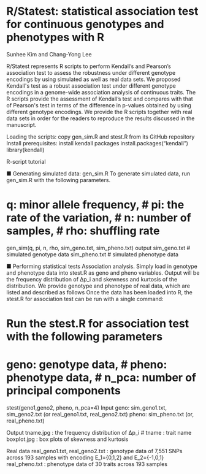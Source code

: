 #  R/Statest: statistical association test for continuous genotypes and phenotypes with R
 
Sunhee Kim and Chang-Yong Lee

R/Statest represents R scripts to perform Kendall’s and Pearson’s association test to assess the robustness under different genotype encodings by using simulated as well as real data sets. 
We proposed Kendall's test as a robust association test under different genotype encodings in a genome-wide association analysis of continuous traits. The R scripts provide the assessment of Kendall’s test and compares with that of Pearson's test in terms of the difference in p-values obtained by using different genotype encodings. We provide the R scripts together with real data sets in order for the readers to reproduce the results discussed in the manuscript.

Loading the scripts: copy gen_sim.R and stest.R from its GitHub repository
Install prerequisites: install kendall packages
install.packages(“kendall”)
library(kendall)

R-script tutorial

■ Generating simulated data: gen_sim.R
To generate simulated data, run gen_sim.R with the following parameters.
# q: minor allele frequency,   # pi: the rate of the variation,  # n: number of samples,	# rho: shuffling rate
gen_sim(q, pi, n, rho, sim_geno.txt, sim_pheno.txt)
output 
sim_geno.txt  # simulated genotype data
sim_pheno.txt  # simulated phenotype data

■ Performing statistical tests 
Association analysis. Simply load in genotype and phenotype data into stest.R as geno and pheno variables. Output will be the frequency distribution of ∆p_i and skewness and kurtosis of the distribution. We provide genotype and phenotype of real data, which are listed and described as follows
Once the data has been loaded into R, the stest.R for association test can be run with a single command:
# Run the stest.R for association test with the following parameters
# geno: genotype data,	# pheno: phenotype data,	# n_pca: number of principal components
stest(geno1,geno2, pheno, n_pca=4)
Input 
geno: sim_geno1.txt, sim_geno2.txt (or real_geno1.txt, real_geno2.txt)
pheno: sim_pheno.txt (or, real_pheno.txt) 

Output
tname.jpg : the frequency distribution of ∆p_i   # tname : trait name 
boxplot.jpg : box plots of skewness and kurtosis

Real data
real_geno1.txt, real_geno2.txt : genotype data of 7,551 SNPs across 193 samples with encoding E_1={0,1,2} and E_2={-1,0,1} 
real_pheno.txt : phenotype data of 30 traits across 193 samples


